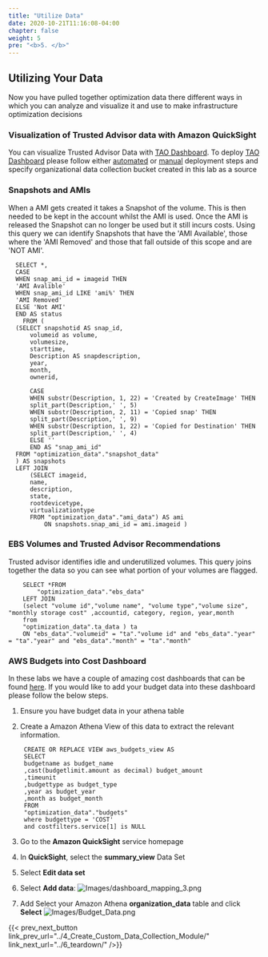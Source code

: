 ```yaml
---
title: "Utilize Data"
date: 2020-10-21T11:16:08-04:00
chapter: false
weight: 5
pre: "<b>5. </b>"
---
```


## Utilizing Your Data 
Now you have pulled together optimization data there different ways in which you can analyze and visualize it and use to make infrastructure optimization decisions 

### Visualization of Trusted Advisor data with Amazon QuickSight
You can visualize Trusted Advisor Data with [TAO Dashboard](https://wellarchitectedlabs.com/cost/200_labs/200_cloud_intelligence/trusted-advisor-dashboards/). To deploy [TAO Dashboard](https://wellarchitectedlabs.com/cost/200_labs/200_cloud_intelligence/trusted-advisor-dashboards/) please follow either [automated](https://wellarchitectedlabs.com/cost/200_labs/200_cloud_intelligence/trusted-advisor-dashboards/dashboards/3_auto_deployment/) or [manual](https://wellarchitectedlabs.com/cost/200_labs/200_cloud_intelligence/trusted-advisor-dashboards/dashboards/4_manual-deployment-prepare/) deployment steps and specify organizational data collection bucket created in this lab as a source

### Snapshots and AMIs
When a AMI gets created it takes a Snapshot of the volume. This is then needed to be kept in the account whilst the AMI is used. Once the AMI is released the Snapshot can no longer be used but it still incurs costs. Using this query we can identify Snapshots that have the 'AMI Available', those where the 'AMI Removed' and those that fall outside of this scope and are 'NOT AMI'.

      SELECT *,
      CASE
      WHEN snap_ami_id = imageid THEN
      'AMI Avalible'
      WHEN snap_ami_id LIKE 'ami%' THEN
      'AMI Removed'
      ELSE 'Not AMI'
      END AS status
        FROM ( 
      (SELECT snapshotid AS snap_id,
          volumeid as volume,
          volumesize,
          starttime,
          Description AS snapdescription,
          year,
          month,
          ownerid,
          
          CASE
          WHEN substr(Description, 1, 22) = 'Created by CreateImage' THEN
          split_part(Description,' ', 5)
          WHEN substr(Description, 2, 11) = 'Copied snap' THEN
          split_part(Description,' ', 9)
          WHEN substr(Description, 1, 22) = 'Copied for Destination' THEN
          split_part(Description,' ', 4)
          ELSE ''
          END AS "snap_ami_id"
      FROM "optimization_data"."snapshot_data"
      ) AS snapshots
      LEFT JOIN 
          (SELECT imageid,
          name,
          description,
          state,
          rootdevicetype,
          virtualizationtype
          FROM "optimization_data"."ami_data") AS ami
              ON snapshots.snap_ami_id = ami.imageid )
    


### EBS Volumes and Trusted Advisor Recommendations

Trusted advisor identifies idle and underutilized volumes. This query joins together the data so you can see what portion of your volumes are flagged. 

        SELECT *FROM
            "optimization_data"."ebs_data"
        LEFT JOIN 
        (select "volume id","volume name", "volume type","volume size",	"monthly storage cost" ,accountid, category, region, year,month
        from
        "optimization_data".ta_data ) ta
        ON "ebs_data"."volumeid" = "ta"."volume id" and "ebs_data"."year" = "ta"."year" and "ebs_data"."month" = "ta"."month"



### AWS Budgets into Cost Dashboard

In these labs we have a couple of amazing cost dashboards that can be found [here](https://wellarchitectedlabs.com/cost/200_labs/200_cloud_intelligence/). If you would like to add your budget data into these dashboard please follow the below steps. 

1. Ensure you have budget data in your athena table

2. Create a Amazon Athena View of this data to extract the relevant information. 

        CREATE OR REPLACE VIEW aws_budgets_view AS 
        SELECT
        budgetname as budget_name
        ,cast(budgetlimit.amount as decimal) budget_amount
        ,timeunit
        ,budgettype as budget_type
        ,year as budget_year
        ,month as budget_month
        FROM
        "optimization_data"."budgets"
        where budgettype = 'COST' 
        and costfilters.service[1] is NULL

3. Go to the **Amazon QuickSight** service homepage

2. In **QuickSight**, select the **summary_view** Data Set

3. Select **Edit data set**

4. Select **Add data**:
![Images/dashboard_mapping_3.png](/Cost/300_Organization_Data_CUR_Connection/Images/dashboard_mapping_3.png)

4. Add 
 Select your Amazon Athena **organization_data** table and click **Select**
![Images/Budget_Data.png](/Cost/300_Organization_Data_CUR_Connection/Images/Budget_Data.png)


{{< prev_next_button link_prev_url="../4_Create_Custom_Data_Collection_Module/" link_next_url="../6_teardown/" />}}